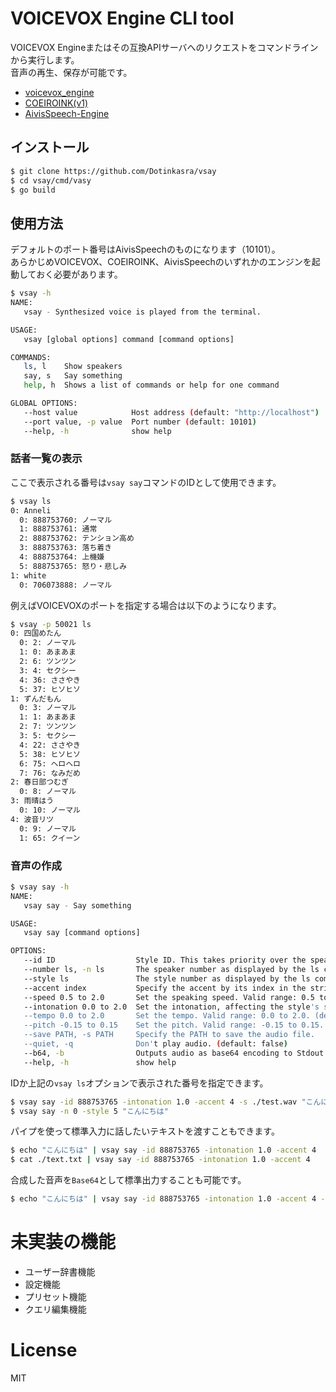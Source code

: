 
# VOICEVOX Engine CLI tool

VOICEVOX Engineまたはその互換APIサーバへのリクエストをコマンドラインから実行します。  
音声の再生、保存が可能です。

- [voicevox_engine](https://github.com/VOICEVOX/voicevox_engine)
- [COEIROINK(v1)](https://coeiroink.com/)
- [AivisSpeech-Engine](https://github.com/Aivis-Project/AivisSpeech-Engine)

## インストール

```bash
$ git clone https://github.com/Dotinkasra/vsay
$ cd vsay/cmd/vasy
$ go build 
```

## 使用方法
デフォルトのポート番号はAivisSpeechのものになります（10101）。  
あらかじめVOICEVOX、COEIROINK、AivisSpeechのいずれかのエンジンを起動しておく必要があります。

```bash
$ vsay -h
NAME:
   vsay - Synthesized voice is played from the terminal.

USAGE:
   vsay [global options] command [command options]

COMMANDS:
   ls, l    Show speakers
   say, s   Say something
   help, h  Shows a list of commands or help for one command

GLOBAL OPTIONS:
   --host value            Host address (default: "http://localhost")
   --port value, -p value  Port number (default: 10101)
   --help, -h              show help
```

### 話者一覧の表示
ここで表示される番号は`vsay say`コマンドのIDとして使用できます。
```bash
$ vsay ls
0: Anneli
  0: 888753760: ノーマル
  1: 888753761: 通常
  2: 888753762: テンション高め
  3: 888753763: 落ち着き
  4: 888753764: 上機嫌
  5: 888753765: 怒り・悲しみ
1: white
  0: 706073888: ノーマル
```

例えばVOICEVOXのポートを指定する場合は以下のようになります。
```bash
$ vsay -p 50021 ls
0: 四国めたん
  0: 2: ノーマル
  1: 0: あまあま
  2: 6: ツンツン
  3: 4: セクシー
  4: 36: ささやき
  5: 37: ヒソヒソ
1: ずんだもん
  0: 3: ノーマル
  1: 1: あまあま
  2: 7: ツンツン
  3: 5: セクシー
  4: 22: ささやき
  5: 38: ヒソヒソ
  6: 75: ヘロヘロ
  7: 76: なみだめ
2: 春日部つむぎ
  0: 8: ノーマル
3: 雨晴はう
  0: 10: ノーマル
4: 波音リツ
  0: 9: ノーマル
  1: 65: クイーン
```
### 音声の作成
```bash
$ vsay say -h
NAME:
   vsay say - Say something

USAGE:
   vsay say [command options]

OPTIONS:
   --id ID                  Style ID. This takes priority over the speaker number option. (default: 0)
   --number ls, -n ls       The speaker number as displayed by the ls command. (default: 0)
   --style ls               The style number as displayed by the ls command. (default: 0)
   --accent index           Specify the accent by its index in the string. (default: -1)
   --speed 0.5 to 2.0       Set the speaking speed. Valid range: 0.5 to 2.0. (default: 1)
   --intonation 0.0 to 2.0  Set the intonation, affecting the style's strength. Valid range: 0.0 to 2.0. (default: 1)
   --tempo 0.0 to 2.0       Set the tempo. Valid range: 0.0 to 2.0. (default: 1)
   --pitch -0.15 to 0.15    Set the pitch. Valid range: -0.15 to 0.15. (default: 0)
   --save PATH, -s PATH     Specify the PATH to save the audio file.
   --quiet, -q              Don't play audio. (default: false)
   --b64, -b                Outputs audio as base64 encoding to Stdout. (default: false)
   --help, -h               show help
```

IDか上記の`vsay ls`オプションで表示された番号を指定できます。 

```bash
$ vsay say -id 888753765 -intonation 1.0 -accent 4 -s ./test.wav "こんにちは"
$ vsay say -n 0 -style 5 "こんにちは"
```

パイプを使って標準入力に話したいテキストを渡すこともできます。 

```bash
$ echo "こんにちは" | vsay say -id 888753765 -intonation 1.0 -accent 4 
$ cat ./text.txt | vsay say -id 888753765 -intonation 1.0 -accent 4 
```

合成した音声を`Base64`として標準出力することも可能です。
```bash
$ echo "こんにちは" | vsay say -id 888753765 -intonation 1.0 -accent 4 -b -q >> b64out.txt
```

# 未実装の機能
 - ユーザー辞書機能
 - 設定機能
 - プリセット機能
 - クエリ編集機能

# License
MIT